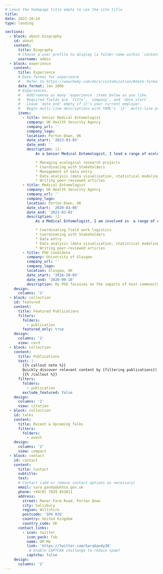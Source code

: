 ```yaml
---
# Leave the homepage title empty to use the site title
title:
date: 2022-10-24
type: landing

sections:
  - block: about.biography
    id: about
    content:
      title: Biography
      # Choose a user profile to display (a folder name within `content/authors/`)
      username: admin
  - block: experience
    content:
      title: Experience
      # Date format for experience
      #   Refer to https://wowchemy.com/docs/customization/#date-format
      date_format: Jan 2006
      # Experiences.
      #   Add/remove as many `experience` items below as you like.
      #   Required fields are `title`, `company`, and `date_start`.
      #   Leave `date_end` empty if it's your current employer.
      #   Begin multi-line descriptions with YAML's `|2-` multi-line prefix.
      items:
        - title: Senior Medical Entomologist
          company: UK Health Security Agency
          company_url: ''
          company_logo: 
          location: Porton Down, UK
          date_start: '2023-03-03'
          date_end: ''
          description: |2-
              As a Senior Medical Entomologist, I lead a range of ecological research projects, including the National Tick Survey and various projects investigating the impacts of land management and host presence on tick-borne disease hazard. My responsibilities include:

              * Managing ecological research projects
              * Coordinating with Stakeholders
              * Management of data entry
              * Data analysis (data visualisation, statistical modeling, spatial modeling)
              * Writing peer-reviewed articles
        - title: Medical Entomologist
          company: UK Health Security Agency
          company_url: ''
          company_logo: 
          location: Porton Down, UK
          date_start: '2020-03-08'
          date_end: '2023-03-01'
          description: |2-
              As a Medical Entomologist, I am involved in  a range of ecological research projects focusing on tick-borne diseases in the UK. My responsibilities include:

              * Coordinating field work logistics
              * Coordinating with Stakeholders
              * Data entry
              * Data analysis (data visualisation, statistical modeling, spatial modeling)
              * Writing peer-reviewed articles
        - title: PhD Candidate
          company: University of Glasgow
          company_url: ''
          company_logo: 
          location: Glasgow, UK
          date_start: '2016-10-03'
          date_end: '2020-09-10'
          description: My PhD focusses on the impacts of host community composition on Lyme disease hazard in Scottish woodlands.
    design:
      columns: '2'
  - block: collection
    id: featured
    content:
      title: Featured Publications
      filters:
        folders:
          - publication
        featured_only: true
    design:
      columns: '2'
      view: card
  - block: collection
    content:
      title: Publications
      text: |-
        {{% callout note %}}
        Quickly discover relevant content by [filtering publications](./publication/).
        {{% /callout %}}
      filters:
        folders:
          - publication
        exclude_featured: false
    design:
      columns: '2'
      view: citation
  - block: collection
    id: talks
    content:
      title: Recent & Upcoming Talks
      filters:
        folders:
          - event
    design:
      columns: '2'
      view: compact
  - block: contact
    id: contact
    content:
      title: Contact
      subtitle:
      text: 
      # Contact (add or remove contact options as necessary)
      email: sara.gandy@ukhsa.gov.uk
      phone: +44(0) 7929 853811
      address:
        street: Manor Farm Road, Porton Down
        city: Salisbury
        region: Wiltshire
        postcode: 'SP4 0JG'
        country: United Kingdom
        country_code: UK
      contact_links:
        - icon: twitter
          icon_pack: fab
          name: DM Me
          link: 'https://twitter.com/SaraGandy38'
           # Enable CAPTCHA challenge to reduce spam?
          captcha: false
    design:
      columns: '2'
---
```

